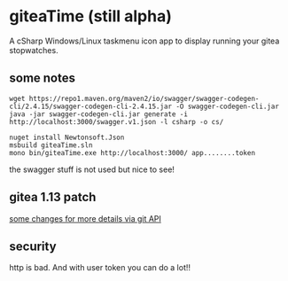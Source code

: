 # giteaTime (still alpha)

A cSharp Windows/Linux taskmenu icon app to display running your gitea stopwatches.

## some notes

```
wget https://repo1.maven.org/maven2/io/swagger/swagger-codegen-cli/2.4.15/swagger-codegen-cli-2.4.15.jar -O swagger-codegen-cli.jar
java -jar swagger-codegen-cli.jar generate -i http://localhost:3000/swagger.v1.json -l csharp -o cs/

nuget install Newtonsoft.Json
msbuild giteaTime.sln
mono bin/giteaTime.exe http://localhost:3000/ app........token
```

the swagger stuff is not used but nice to see!

## gitea 1.13 patch

[some changes for more details via git API](gitea.patch)

## security

http is bad. And with user token you can do a lot!!
